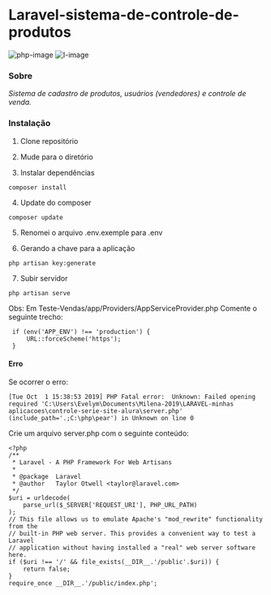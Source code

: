 # Laravel-sistema-de-controle-de-produtos

![php-image]
![l-image]



### Sobre

*Sistema de cadastro de produtos, usuários (vendedores) e controle de venda.*

### Instalação

1. Clone repositório

2. Mude para o diretório

3. Instalar dependências 
```
composer install
```
4. Update do composer
```
composer update
```
5. Renomei o arquivo .env.exemple para .env

6. Gerando a chave para a aplicação
```
php artisan key:generate
```
7. Subir servidor
```
php artisan serve
```
Obs:
Em Teste-Vendas/app/Providers/AppServiceProvider.php
Comente o seguinte trecho:
```
 if (env('APP_ENV') !== 'production') {
     URL::forceScheme('https');
 }
```





#### Erro

Se ocorrer o erro:
```
[Tue Oct  1 15:38:53 2019] PHP Fatal error:  Unknown: Failed opening required 'C:\Users\Evelym\Documents\Milena-2019\LARAVEL-minhas aplicacoes\controle-serie-site-alura\server.php' (include_path='.;C:\php\pear') in Unknown on line 0
```
Crie um arquivo server.php com o seguinte conteúdo:
```
<?php
/**
 * Laravel - A PHP Framework For Web Artisans
 *
 * @package  Laravel
 * @author   Taylor Otwell <taylor@laravel.com>
 */
$uri = urldecode(
    parse_url($_SERVER['REQUEST_URI'], PHP_URL_PATH)
);
// This file allows us to emulate Apache's "mod_rewrite" functionality from the
// built-in PHP web server. This provides a convenient way to test a Laravel
// application without having installed a "real" web server software here.
if ($uri !== '/' && file_exists(__DIR__.'/public'.$uri)) {
    return false;
}
require_once __DIR__.'/public/index.php';
```

[php-image]:https://img.shields.io/badge/php-v7.3.8-blue

[l-image]:https://img.shields.io/badge/laravel-v5.8.*-orange




